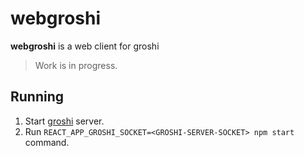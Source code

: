 # webgroshi

**webgroshi** is a web client for groshi

> Work is in progress.

## Running

1. Start [groshi](https://github.com/groshi-project/groshi) server.
2. Run `REACT_APP_GROSHI_SOCKET=<GROSHI-SERVER-SOCKET> npm start` command.
